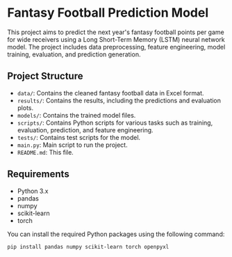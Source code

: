 # Fantasy Football Prediction Model

This project aims to predict the next year's fantasy football points per game for wide receivers using a Long Short-Term Memory (LSTM) neural network model. The project includes data preprocessing, feature engineering, model training, evaluation, and prediction generation.

## Project Structure

- `data/`: Contains the cleaned fantasy football data in Excel format.
- `results/`: Contains the results, including the predictions and evaluation plots.
- `models/`: Contains the trained model files.
- `scripts/`: Contains Python scripts for various tasks such as training, evaluation, prediction, and feature engineering.
- `tests/`: Contains test scripts for the model.
- `main.py`: Main script to run the project.
- `README.md`: This file.

## Requirements

- Python 3.x
- pandas
- numpy
- scikit-learn
- torch

You can install the required Python packages using the following command:

```bash
pip install pandas numpy scikit-learn torch openpyxl